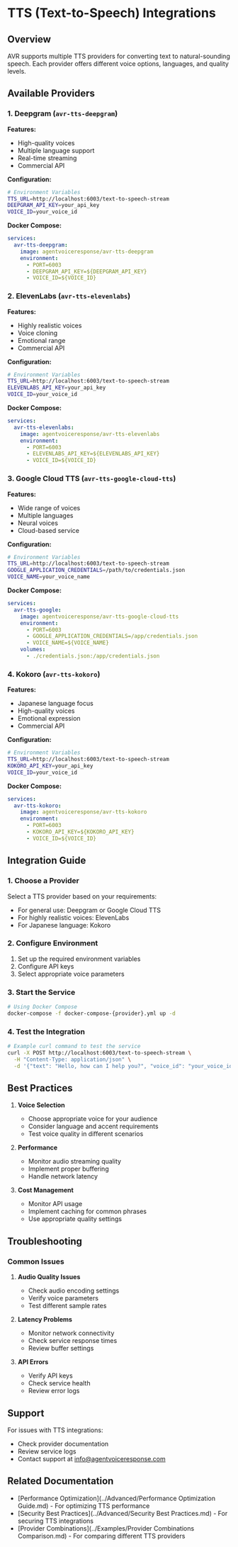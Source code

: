 # TTS (Text-to-Speech) Integrations

## Overview

AVR supports multiple TTS providers for converting text to natural-sounding speech. Each provider offers different voice options, languages, and quality levels.

## Available Providers

### 1. Deepgram (`avr-tts-deepgram`)

**Features:**
- High-quality voices
- Multiple language support
- Real-time streaming
- Commercial API

**Configuration:**
```bash
# Environment Variables
TTS_URL=http://localhost:6003/text-to-speech-stream
DEEPGRAM_API_KEY=your_api_key
VOICE_ID=your_voice_id
```

**Docker Compose:**
```yaml
services:
  avr-tts-deepgram:
    image: agentvoiceresponse/avr-tts-deepgram
    environment:
      - PORT=6003
      - DEEPGRAM_API_KEY=${DEEPGRAM_API_KEY}
      - VOICE_ID=${VOICE_ID}
```

### 2. ElevenLabs (`avr-tts-elevenlabs`)

**Features:**
- Highly realistic voices
- Voice cloning
- Emotional range
- Commercial API

**Configuration:**
```bash
# Environment Variables
TTS_URL=http://localhost:6003/text-to-speech-stream
ELEVENLABS_API_KEY=your_api_key
VOICE_ID=your_voice_id
```

**Docker Compose:**
```yaml
services:
  avr-tts-elevenlabs:
    image: agentvoiceresponse/avr-tts-elevenlabs
    environment:
      - PORT=6003
      - ELEVENLABS_API_KEY=${ELEVENLABS_API_KEY}
      - VOICE_ID=${VOICE_ID}
```

### 3. Google Cloud TTS (`avr-tts-google-cloud-tts`)

**Features:**
- Wide range of voices
- Multiple languages
- Neural voices
- Cloud-based service

**Configuration:**
```bash
# Environment Variables
TTS_URL=http://localhost:6003/text-to-speech-stream
GOOGLE_APPLICATION_CREDENTIALS=/path/to/credentials.json
VOICE_NAME=your_voice_name
```

**Docker Compose:**
```yaml
services:
  avr-tts-google:
    image: agentvoiceresponse/avr-tts-google-cloud-tts
    environment:
      - PORT=6003
      - GOOGLE_APPLICATION_CREDENTIALS=/app/credentials.json
      - VOICE_NAME=${VOICE_NAME}
    volumes:
      - ./credentials.json:/app/credentials.json
```

### 4. Kokoro (`avr-tts-kokoro`)

**Features:**
- Japanese language focus
- High-quality voices
- Emotional expression
- Commercial API

**Configuration:**
```bash
# Environment Variables
TTS_URL=http://localhost:6003/text-to-speech-stream
KOKORO_API_KEY=your_api_key
VOICE_ID=your_voice_id
```

**Docker Compose:**
```yaml
services:
  avr-tts-kokoro:
    image: agentvoiceresponse/avr-tts-kokoro
    environment:
      - PORT=6003
      - KOKORO_API_KEY=${KOKORO_API_KEY}
      - VOICE_ID=${VOICE_ID}
```

## Integration Guide

### 1. Choose a Provider

Select a TTS provider based on your requirements:
- For general use: Deepgram or Google Cloud TTS
- For highly realistic voices: ElevenLabs
- For Japanese language: Kokoro

### 2. Configure Environment

1. Set up the required environment variables
2. Configure API keys
3. Select appropriate voice parameters

### 3. Start the Service

```bash
# Using Docker Compose
docker-compose -f docker-compose-{provider}.yml up -d
```

### 4. Test the Integration

```bash
# Example curl command to test the service
curl -X POST http://localhost:6003/text-to-speech-stream \
  -H "Content-Type: application/json" \
  -d '{"text": "Hello, how can I help you?", "voice_id": "your_voice_id"}'
```

## Best Practices

1. **Voice Selection**
   - Choose appropriate voice for your audience
   - Consider language and accent requirements
   - Test voice quality in different scenarios

2. **Performance**
   - Monitor audio streaming quality
   - Implement proper buffering
   - Handle network latency

3. **Cost Management**
   - Monitor API usage
   - Implement caching for common phrases
   - Use appropriate quality settings

## Troubleshooting

### Common Issues

1. **Audio Quality Issues**
   - Check audio encoding settings
   - Verify voice parameters
   - Test different sample rates

2. **Latency Problems**
   - Monitor network connectivity
   - Check service response times
   - Review buffer settings

3. **API Errors**
   - Verify API keys
   - Check service health
   - Review error logs

## Support

For issues with TTS integrations:
- Check provider documentation
- Review service logs
- Contact support at [info@agentvoiceresponse.com](mailto:info@agentvoiceresponse.com)

## Related Documentation

- [Performance Optimization](../Advanced/Performance Optimization Guide.md) - For optimizing TTS performance
- [Security Best Practices](../Advanced/Security Best Practices.md) - For securing TTS integrations
- [Provider Combinations](../Examples/Provider Combinations Comparison.md) - For comparing different TTS providers 